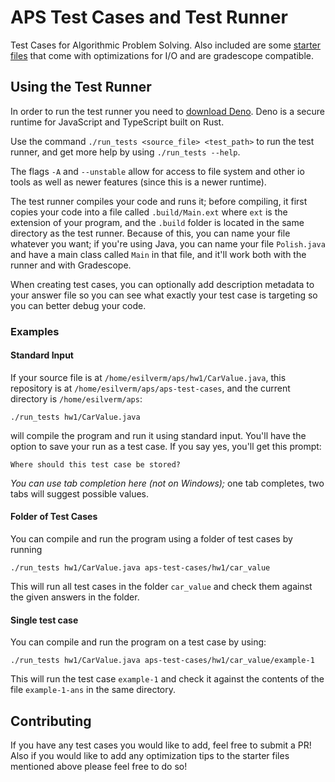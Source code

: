 # APS Test Cases and Test Runner

Test Cases for Algorithmic Problem Solving. Also included are some [starter files] that come with optimizations for I/O and are gradescope compatible.  

## Using the Test Runner
In order to run the test runner you need to [download Deno](https://deno.land/#installation). Deno is a secure runtime for JavaScript and TypeScript built on Rust.

Use the command `./run_tests <source_file> <test_path>` to run the test runner, and get more help by using `./run_tests --help`.

The flags `-A` and `--unstable` allow for access to file system and other io tools as well as newer features (since this is a newer runtime).

The test runner compiles your code and runs it; before compiling, it first copies your code into a file called `.build/Main.ext` where `ext` is the extension of your program, and the `.build` folder is located in the same directory as the test runner. Because of this, you can name your file whatever you want; if you're using Java, you can name your file `Polish.java` and have a main class called `Main` in that file, and it'll work both with the runner and with Gradescope.

When creating test cases, you can optionally add description metadata to your answer file so you can see what exactly your test case is targeting so you can better debug your code.


### Examples

#### Standard Input
If your source file is at `/home/esilverm/aps/hw1/CarValue.java`, this repository is at `/home/esilverm/aps/aps-test-cases`, and the current directory is `/home/esilverm/aps`:

```
./run_tests hw1/CarValue.java
```

will compile the program and run it using standard input. You'll have the option to save your run as a test case. If you say yes, you'll get this prompt:

```
Where should this test case be stored?
```

*You can use tab completion here (not on Windows);* one tab completes, two tabs will suggest possible values.

#### Folder of Test Cases
You can compile and run the program using a folder of test cases by running

```
./run_tests hw1/CarValue.java aps-test-cases/hw1/car_value
```

This will run all test cases in the folder `car_value` and check them against the given answers in the folder.

#### Single test case
You can compile and run the program on a test case by using:

```
./run_tests hw1/CarValue.java aps-test-cases/hw1/car_value/example-1
```

This will run the test case `example-1` and check it against the contents of the file `example-1-ans` in the same directory.

## Contributing

If you have any test cases you would like to add, feel free to submit a PR! Also if you would like to add any optimization tips to the starter files mentioned above please feel free to do so!


[starter files]: Starters
